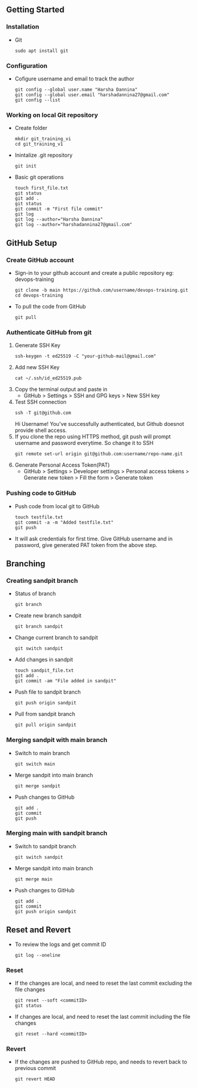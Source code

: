 ## Getting Started 

### Installation
* Git
	```
	sudo apt install git
	```

### Configuration
* Cofigure username and email to track the author	
	```
	git config --global user.name "Harsha Dannina"
	git config --global user.email "harshadannina27@gmail.com"
	git config --list
	```

### Working on local Git repository
* Create folder
	```
	mkdir git_training_vi
	cd git_training_v1
	```
* Inintalize .git repository
	```
	git init
	```
* Basic git operations
	```
	touch first_file.txt
	git status
	git add .
	git status
	git commit -m "First file commit"
	git log
	git log --author="Harsha Dannina"
	git log --author="harshadannina27@gmail.com"
	```

## GitHub Setup

### Create GitHub account
* Sign-in to your github account and create a public repository eg: devops-training
	```
	git clone -b main https://github.com/username/devops-training.git
	cd devops-training
	```
* To pull the code from GitHub
	```
	git pull
	```

### Authenticate GitHub from git
1. Generate SSH Key
	```
	ssh-keygen -t ed25519 -C "your-github-mail@gmail.com"
	```
2. Add new SSH Key
	```
	cat ~/.ssh/id_ed25519.pub
	```
3. Copy the terminal output and paste in 
	* GitHub >  Settings > SSH and GPG keys > New SSH key
4. Test SSH connection
	```
	ssh -T git@github.com
	```
	Hi Username! You've successfully authenticated, but Github doesnot provide shell access.
5. If you clone the repo using HTTPS method, git push will prompt username and password everytime. So change it to SSH
	```
	git remote set-url origin git@github.com:username/repo-name.git
	```
6. Generate Personal Access Token(PAT)
	* GitHub > Settings > Developer settings > Personal access tokens > Generate new token > Fill the form > Generate token 

### Pushing code to GitHub
* Push code from local git to GitHub
	```
	touch testfile.txt
	git commit -a -m "Added testfile.txt"
	git push
	```
* It will ask credentials for first time. Give GitHub username and in password, give generated PAT token from the above step.

## Branching

### Creating sandpit branch
* Status of branch
	```
	git branch
	```
* Create new branch sandpit
	```
	git branch sandpit
	```
* Change current branch to sandpit
	```
	git switch sandpit
	```
* Add changes in sandpit
	```
	touch sandpit_file.txt
	git add .
	git commit -am "File added in sandpit"
	```
* Push file to sandpit branch
	```
	git push origin sandpit
	```
* Pull from sandpit branch
	```
	git pull origin sandpit
	```
### Merging sandpit with main branch
* Switch to main branch
	```
	git switch main
	```
* Merge sandpit into main branch
	```
	git merge sandpit
	```
* Push changes to GitHub
	```
	git add .
	git commit
	git push
	```
	
### Merging main with sandpit branch
* Switch to sandpit branch
	```
	git switch sandpit
	```
* Merge sandpit into main branch
	```
	git merge main
	```
* Push changes to GitHub
	```
	git add .
	git commit
	git push origin sandpit
	```

## Reset and Revert
* To review the logs and get commit ID
	```
	git log --oneline
	```
### Reset
* If the changes are local, and need to reset the last commit excluding the file changes
	```
	git reset --soft <commitID>
	git status
	```

* If changes are local, and need to reset the last commit including the file changes
	```
	git reset --hard <commitID>
	```

### Revert
* If the changes are pushed to GitHub repo, and needs to revert back to previous commit
	```
	git revert HEAD
	```
